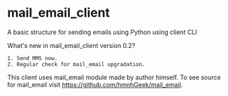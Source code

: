 # mail_email_client
A basic structure for sending emails using Python using client CLI

What's new in mail_email_client version 0.2?

	1. Send MMS now.
	2. Regular check for mail_email upgradation.

This client uses mail_email module made by author himself.
To see source for mail_email visit https://github.com/hmnhGeek/mail_email.
